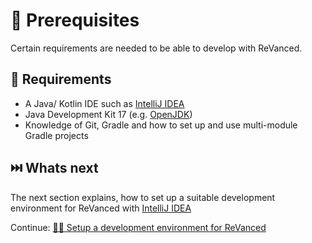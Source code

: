 # 💼 Prerequisites

Certain requirements are needed to be able to develop with ReVanced.

## 🤝 Requirements

- A Java/ Kotlin IDE such as [IntelliJ IDEA](https://www.jetbrains.com/idea/)
- Java Development Kit 17 (e.g. [OpenJDK](https://jdk.java.net/archive/))
- Knowledge of Git, Gradle and how to set up and use multi-module Gradle projects

## ⏭️ Whats next

The next section explains, how to set up a suitable development environment for ReVanced with [IntelliJ IDEA](https://www.jetbrains.com/idea/)

Continue: [👨‍💻 Setup a development environment for ReVanced](1_setup.md)
